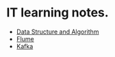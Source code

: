 # IT learning notes.

- [Data Structure and Algorithm](https://github.com/lizhanmit/learning-notes/blob/master/Data%20Structure%20and%20Algorithm/Data_Structure_and_Algorithm.md)
- [Flume](https://github.com/lizhanmit/learning-notes/blob/master/flume-note/flume-note.md)
- [Kafka](https://github.com/lizhanmit/learning-notes/blob/master/kafka-note/kafka-note.md)
